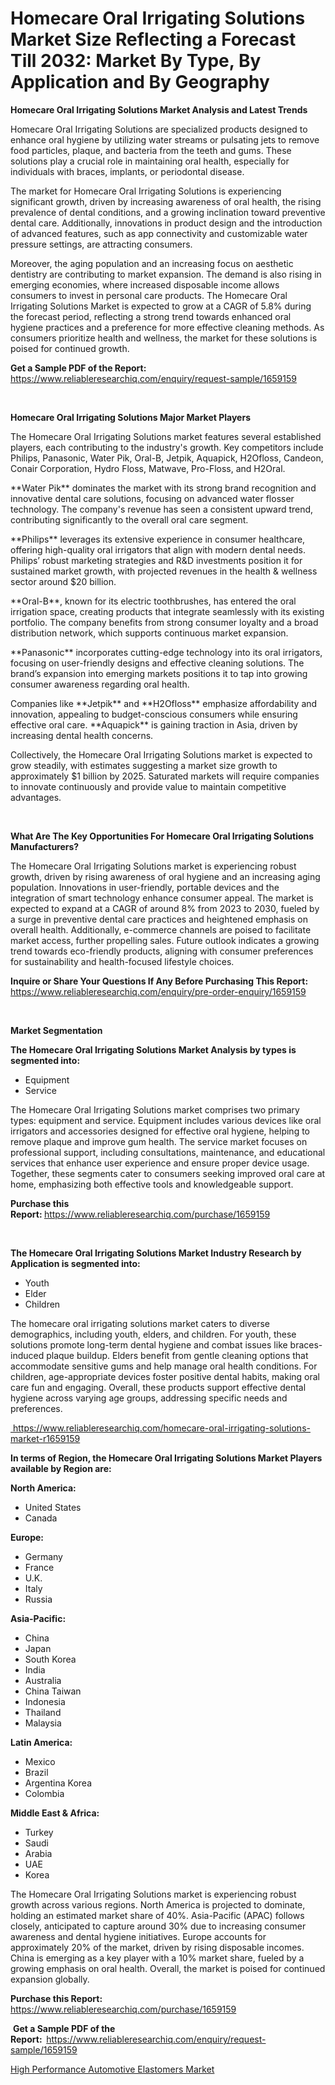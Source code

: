 <p><h1>Homecare Oral Irrigating Solutions Market Size Reflecting a Forecast Till 2032: Market By Type, By Application and By Geography</h1></p><p><strong>Homecare Oral Irrigating Solutions Market Analysis and Latest Trends</strong></p>
<p><p>Homecare Oral Irrigating Solutions are specialized products designed to enhance oral hygiene by utilizing water streams or pulsating jets to remove food particles, plaque, and bacteria from the teeth and gums. These solutions play a crucial role in maintaining oral health, especially for individuals with braces, implants, or periodontal disease.</p><p>The market for Homecare Oral Irrigating Solutions is experiencing significant growth, driven by increasing awareness of oral health, the rising prevalence of dental conditions, and a growing inclination toward preventive dental care. Additionally, innovations in product design and the introduction of advanced features, such as app connectivity and customizable water pressure settings, are attracting consumers.</p><p>Moreover, the aging population and an increasing focus on aesthetic dentistry are contributing to market expansion. The demand is also rising in emerging economies, where increased disposable income allows consumers to invest in personal care products. The Homecare Oral Irrigating Solutions Market is expected to grow at a CAGR of 5.8% during the forecast period, reflecting a strong trend towards enhanced oral hygiene practices and a preference for more effective cleaning methods. As consumers prioritize health and wellness, the market for these solutions is poised for continued growth.</p></p>
<p><strong>Get a Sample PDF of the Report:&nbsp;</strong> <a href="https://www.reliableresearchiq.com/enquiry/request-sample/1659159?utm_campaign=2802&utm_medium=2&utm_source=Github&utm_content=ia&utm_term=23032025&utm_id=homecare-oral-irrigating-solutions">https://www.reliableresearchiq.com/enquiry/request-sample/1659159</a></p>
<p>&nbsp;</p>
<p><strong>Homecare Oral Irrigating Solutions Major Market Players</strong></p>
<p><p>The Homecare Oral Irrigating Solutions market features several established players, each contributing to the industry's growth. Key competitors include Philips, Panasonic, Water Pik, Oral-B, Jetpik, Aquapick, H2Ofloss, Candeon, Conair Corporation, Hydro Floss, Matwave, Pro-Floss, and H2Oral.</p><p>**Water Pik** dominates the market with its strong brand recognition and innovative dental care solutions, focusing on advanced water flosser technology. The company's revenue has seen a consistent upward trend, contributing significantly to the overall oral care segment.</p><p>**Philips** leverages its extensive experience in consumer healthcare, offering high-quality oral irrigators that align with modern dental needs. Philips’ robust marketing strategies and R&D investments position it for sustained market growth, with projected revenues in the health & wellness sector around $20 billion.</p><p>**Oral-B**, known for its electric toothbrushes, has entered the oral irrigation space, creating products that integrate seamlessly with its existing portfolio. The company benefits from strong consumer loyalty and a broad distribution network, which supports continuous market expansion.</p><p>**Panasonic** incorporates cutting-edge technology into its oral irrigators, focusing on user-friendly designs and effective cleaning solutions. The brand’s expansion into emerging markets positions it to tap into growing consumer awareness regarding oral health.</p><p>Companies like **Jetpik** and **H2Ofloss** emphasize affordability and innovation, appealing to budget-conscious consumers while ensuring effective oral care. **Aquapick** is gaining traction in Asia, driven by increasing dental health concerns.</p><p>Collectively, the Homecare Oral Irrigating Solutions market is expected to grow steadily, with estimates suggesting a market size growth to approximately $1 billion by 2025. Saturated markets will require companies to innovate continuously and provide value to maintain competitive advantages.</p></p>
<p>&nbsp;</p>
<p><strong>What Are The Key Opportunities For Homecare Oral Irrigating Solutions Manufacturers?</strong></p>
<p><p>The Homecare Oral Irrigating Solutions market is experiencing robust growth, driven by rising awareness of oral hygiene and an increasing aging population. Innovations in user-friendly, portable devices and the integration of smart technology enhance consumer appeal. The market is expected to expand at a CAGR of around 8% from 2023 to 2030, fueled by a surge in preventive dental care practices and heightened emphasis on overall health. Additionally, e-commerce channels are poised to facilitate market access, further propelling sales. Future outlook indicates a growing trend towards eco-friendly products, aligning with consumer preferences for sustainability and health-focused lifestyle choices.</p></p>
<p><strong>Inquire or Share Your Questions If Any Before Purchasing This Report:</strong> <a href="https://www.reliableresearchiq.com/enquiry/pre-order-enquiry/1659159?utm_campaign=2802&utm_medium=2&utm_source=Github&utm_content=ia&utm_term=23032025&utm_id=homecare-oral-irrigating-solutions">https://www.reliableresearchiq.com/enquiry/pre-order-enquiry/1659159</a></p>
<p>&nbsp;</p>
<p><strong>Market Segmentation</strong></p>
<p><strong>The Homecare Oral Irrigating Solutions Market Analysis by types is segmented into:</strong></p>
<p><ul><li>Equipment</li><li>Service</li></ul></p>
<p><p>The Homecare Oral Irrigating Solutions market comprises two primary types: equipment and service. Equipment includes various devices like oral irrigators and accessories designed for effective oral hygiene, helping to remove plaque and improve gum health. The service market focuses on professional support, including consultations, maintenance, and educational services that enhance user experience and ensure proper device usage. Together, these segments cater to consumers seeking improved oral care at home, emphasizing both effective tools and knowledgeable support.</p></p>
<p><strong>Purchase this Report:&nbsp;</strong><a href="https://www.reliableresearchiq.com/purchase/1659159?utm_campaign=2802&utm_medium=2&utm_source=Github&utm_content=ia&utm_term=23032025&utm_id=homecare-oral-irrigating-solutions">https://www.reliableresearchiq.com/purchase/1659159</a></p>
<p>&nbsp;</p>
<p><strong>The Homecare Oral Irrigating Solutions Market Industry Research by Application is segmented into:</strong></p>
<p><ul><li>Youth</li><li>Elder</li><li>Children</li></ul></p>
<p><p>The homecare oral irrigating solutions market caters to diverse demographics, including youth, elders, and children. For youth, these solutions promote long-term dental hygiene and combat issues like braces-induced plaque buildup. Elders benefit from gentle cleaning options that accommodate sensitive gums and help manage oral health conditions. For children, age-appropriate devices foster positive dental habits, making oral care fun and engaging. Overall, these products support effective dental hygiene across varying age groups, addressing specific needs and preferences.</p></p>
<p><a href="https://www.reliableresearchiq.com/homecare-oral-irrigating-solutions-market-r1659159?utm_campaign=2802&utm_medium=2&utm_source=Github&utm_content=ia&utm_term=23032025&utm_id=homecare-oral-irrigating-solutions">&nbsp;https://www.reliableresearchiq.com/homecare-oral-irrigating-solutions-market-r1659159</a></p>
<p><strong>In terms of Region, the Homecare Oral Irrigating Solutions Market Players available by Region are:</strong></p>
<p>
    <p> <strong> North America: </strong>
        <ul>
            <li>United States</li>
            <li>Canada</li>
        </ul>
        </p> 
    <p> <strong> Europe: </strong>
        <ul>
            <li>Germany</li>
            <li>France</li>
            <li>U.K.</li>
            <li>Italy</li>
            <li>Russia</li>
        </ul>
        </p> 
    <p> <strong> Asia-Pacific: </strong>
        <ul>
            <li>China</li>
            <li>Japan</li>
            <li>South Korea</li>
            <li>India</li>
            <li>Australia</li>
            <li>China Taiwan</li>
            <li>Indonesia</li>
            <li>Thailand</li>
            <li>Malaysia</li>
        </ul>
        </p> 
    <p> <strong> Latin America: </strong>
        <ul>
            <li>Mexico</li>
            <li>Brazil</li>
            <li>Argentina Korea</li>
            <li>Colombia</li>
        </ul>
        </p> 
    <p> <strong> Middle East & Africa: </strong>
        <ul>
            <li>Turkey</li>
            <li>Saudi</li>
            <li>Arabia</li>
            <li>UAE</li>
            <li>Korea</li>
        </ul>
    </p>
    </p>
<p><p>The Homecare Oral Irrigating Solutions market is experiencing robust growth across various regions. North America is projected to dominate, holding an estimated market share of 40%. Asia-Pacific (APAC) follows closely, anticipated to capture around 30% due to increasing consumer awareness and dental hygiene initiatives. Europe accounts for approximately 20% of the market, driven by rising disposable incomes. China is emerging as a key player with a 10% market share, fueled by a growing emphasis on oral health. Overall, the market is poised for continued expansion globally.</p></p>
<p><strong>Purchase this Report: </strong><a href="https://www.reliableresearchiq.com/purchase/1659159?utm_campaign=2802&utm_medium=2&utm_source=Github&utm_content=ia&utm_term=23032025&utm_id=homecare-oral-irrigating-solutions">https://www.reliableresearchiq.com/purchase/1659159</a></p>
<p>&nbsp;<strong>Get a Sample PDF of the Report:&nbsp;&nbsp;</strong><a href="https://www.reliableresearchiq.com/enquiry/request-sample/1659159?utm_campaign=2802&utm_medium=2&utm_source=Github&utm_content=ia&utm_term=23032025&utm_id=homecare-oral-irrigating-solutions">https://www.reliableresearchiq.com/enquiry/request-sample/1659159</a></p>
<p><strong></strong></p>
<p><p><a href="https://github.com/lashaunm5st/Market-Research-Report-List-1/blob/main/high-performance-automotive-elastomers-market.md?utm_campaign=2802&utm_medium=2&utm_source=Github&utm_content=ia&utm_term=23032025&utm_id=homecare-oral-irrigating-solutions">High Performance Automotive Elastomers Market</a></p></p>